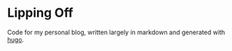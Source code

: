 # Lipping Off

Code for my personal blog, written largely in markdown and generated with [hugo](https://gohugo.io/).
